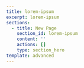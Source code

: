 ```yaml
---
title: lorem-ipsum
excerpt: lorem-ipsum
sections:
  - title: New Page
    section_id: lorem-ipsum
    content: ''
    actions: []
    type: section_hero
template: advanced
---
```

